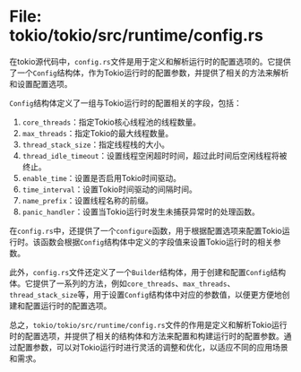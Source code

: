 # File: tokio/tokio/src/runtime/config.rs

在tokio源代码中，`config.rs`文件是用于定义和解析运行时的配置选项的。它提供了一个`Config`结构体，作为Tokio运行时的配置参数，并提供了相关的方法来解析和设置配置选项。

`Config`结构体定义了一组与Tokio运行时的配置相关的字段，包括：

1. `core_threads`：指定Tokio核心线程池的线程数量。
2. `max_threads`：指定Tokio的最大线程数量。
3. `thread_stack_size`：指定线程栈的大小。
4. `thread_idle_timeout`：设置线程空闲超时时间，超过此时间后空闲线程将被终止。
5. `enable_time`：设置是否启用Tokio时间驱动。
6. `time_interval`：设置Tokio时间驱动的间隔时间。
7. `name_prefix`：设置线程名称的前缀。
8. `panic_handler`：设置当Tokio运行时发生未捕获异常时的处理函数。

在`config.rs`中，还提供了一个`configure`函数，用于根据配置选项来配置Tokio运行时。该函数会根据`Config`结构体中定义的字段值来设置Tokio运行时的相关参数。

此外，`config.rs`文件还定义了一个`Builder`结构体，用于创建和配置`Config`结构体。它提供了一系列的方法，例如`core_threads`、`max_threads`、`thread_stack_size`等，用于设置`Config`结构体中对应的参数值，以便更方便地创建和配置运行时的配置选项。

总之，`tokio/tokio/src/runtime/config.rs`文件的作用是定义和解析Tokio运行时的配置选项，并提供了相关的结构体和方法来配置和构建运行时的配置参数。通过配置参数，可以对Tokio运行时进行灵活的调整和优化，以适应不同的应用场景和需求。

